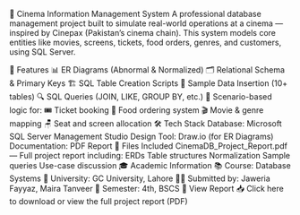 🎥 Cinema Information Management System
A professional database management project built to simulate real-world operations at a cinema — inspired by Cinepax (Pakistan’s cinema chain). This system models core entities like movies, screens, tickets, food orders, genres, and customers, using SQL Server.

📌 Features
📊 ER Diagrams (Abnormal & Normalized)
🗂️ Relational Schema & Primary Keys
🏗️ SQL Table Creation Scripts
🧾 Sample Data Insertion (10+ tables)
🔍 SQL Queries (JOIN, LIKE, GROUP BY, etc.)
🎯 Scenario-based logic for:
🎟️ Ticket booking
🍿 Food ordering system
🎬 Movie & genre mapping
🪑 Seat and screen allocation
🛠️ Tech Stack
Database: Microsoft SQL Server Management Studio
Design Tool: Draw.io (for ER Diagrams)
Documentation: PDF Report
📁 Files Included
CinemaDB_Project_Report.pdf — Full project report including:
ERDs
Table structures
Normalization
Sample queries
Use-case discussion
🎓 Academic Information
📚 Course: Database Systems
🏫 University: GC University, Lahore
👩‍💻 Submitted by: Jaweria Fayyaz, Maira Tanveer
📆 Semester: 4th, BSCS
📄 View Report
📥 Click here to download or view the full project report (PDF)
